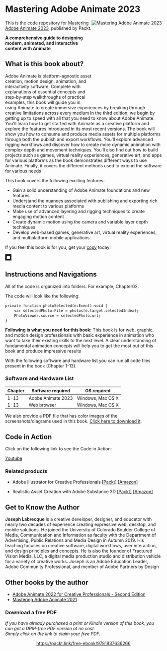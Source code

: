 # Mastering Adobe Animate 2023

<a href="https://www.packtpub.com/product/adobe-animate-2023-for-creative-professionals-third-edition/9781837636266"><img src="https://static.packt-cdn.com/products/9781837636266/cover/smaller" alt="Mastering Adobe Animate 2023" height="256px" align="right"></a>

This is the code repository for [Mastering Adobe Animate 2023](https://www.packtpub.com/product/adobe-animate-2023-for-creative-professionals-third-edition/9781837636266), published by Packt.

**A comprehensive guide to designing modern, animated, and interactive content with Animate**

## What is this book about?
Adobe Animate is platform-agnostic asset creation, motion design, animation, and interactivity software. Complete with explanations of essential concepts and step-by-step walkthroughs of practical examples, this book will guide you in using Animate to create immersive experiences by breaking through creative limitations across every medium
In the third edition, we begin by getting up to speed with all that you need to know about Adobe Animate. You'll learn how to get started with Animate as a creative platform and explore the features introduced in its most recent versions. The book will show you how to consume and produce media assets for multiple platforms through both the publish and export workflows. You'll explore advanced rigging workflows and discover how to create more dynamic animation with complex depth and movement techniques. You'll also find out how to build projects such as games, virtual reality experiences, generative art, and apps for various platforms as the book demonstrates different ways to use Animate. Finally, it covers the different methods used to extend the software for various needs

This book covers the following exciting features: 
* Gain a solid understanding of Adobe Animate foundations and new features
* Understand the nuances associated with publishing and exporting rich media content to various platforms
* Make use of advanced layering and rigging techniques to create engaging motion content
* Create dynamic motion using the camera and variable layer depth techniques
* Develop web-based games, generative art, virtual reality experiences, and multiplatform mobile applications

If you feel this book is for you, get your [copy](https://www.amazon.com/dp/1837636265) today!

<a href="https://www.packtpub.com/?utm_source=github&utm_medium=banner&utm_campaign=GitHubBanner"><img src="https://raw.githubusercontent.com/PacktPublishing/GitHub/master/GitHub.png" 
alt="https://www.packtpub.com/" border="5" /></a>


## Instructions and Navigations
All of the code is organized into folders. For example, Chapter02.

The code will look like the following:
```
private function photoSelected(e:Event):void {
    var selectedPhoto:File = photos[e.target.selectedIndex];
    PhotoViewer.source = selectedPhoto.url;
}
```
**Following is what you need for this book:**
This book is for web, graphic, and motion design professionals with basic experience in animation who want to take their existing skills to the next level. A clear understanding of fundamental animation concepts will help you to get the most out of this book and produce impressive results

With the following software and hardware list you can run all code files present in the book (Chapter 1-13).

### Software and Hardware List

| Chapter  | Software required                   | OS required                        |
| -------- | ------------------------------------| -----------------------------------|
| 1-13        | Adobe Animate 2023                    | Windows, Mac OS X |
| 1-13       | Web browser            | Windows, Mac OS X |

We also provide a PDF file that has color images of the screenshots/diagrams used in this book. [Click here to download it](https://packt.link/KhsBs).

## Code in Action

Click on the following link to see the Code in Action:

[Youtube](https://bit.ly/3HBIcYu)

### Related products <Other books you may enjoy>
* Adobe Illustrator for Creative Professionals [[Packt]](https://www.packtpub.com/product/adobe-illustrator-for-creative-professionals/9781800569256) [[Amazon]](https://www.amazon.com/dp/1800569254)

* Realistic Asset Creation with Adobe Substance 3D [[Packt]](https://www.packtpub.com/product/realistic-asset-creation-with-adobe-substance-3d/9781803233406) [[Amazon]](https://www.amazon.com/dp/1803233400)

## Get to Know the Author
**Joseph Labrecque**
is a creative developer, designer, and educator with nearly two decades of experience creating expressive web, desktop, and mobile solutions. He joined the University of Colorado Boulder College of Media, Communication and Information as faculty with the Department of Advertising, Public Relations and Media Design in Autumn 2019. His teaching focuses on creative software, digital workflows, user interaction, and design principles and concepts. He is also the founder of Fractured Vision Media, LLC; a digital media production studio and distribution vehicle for a variety of creative works. Joseph is an Adobe Education Leader, Adobe Community Professional, and member of Adobe Partners by Design


## Other books by the author
* [Adobe Animate 2022 for Creative Professionals - Second Edition](https://www.packtpub.com/product/adobe-animate-2022-for-creative-professionals-second-edition/9781803232799)
* [Mastering Adobe Animate 2021](https://www.packtpub.com/product/mastering-adobe-animate-2021/9781801074162)



### Download a free PDF

 <i>If you have already purchased a print or Kindle version of this book, you can get a DRM-free PDF version at no cost.<br>Simply click on the link to claim your free PDF.</i>
<p align="center"> <a href="https://packt.link/free-ebook/9781837636266">https://packt.link/free-ebook/9781837636266 </a> </p>